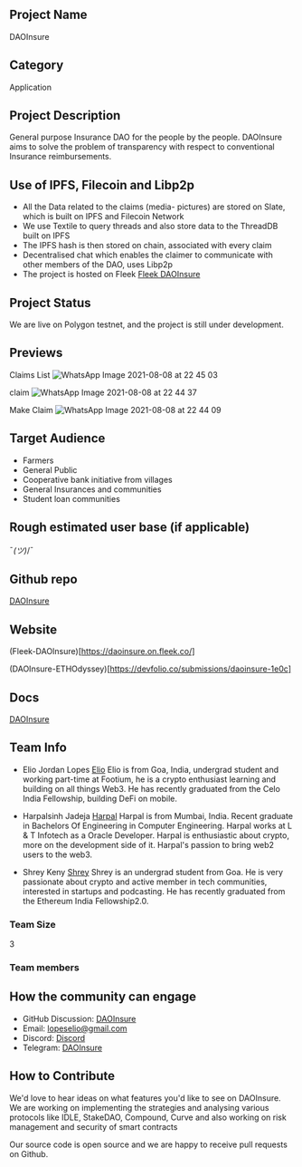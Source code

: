 ## Project Name <!-- Add your project name here with format "Project Name"-->
DAOInsure

## Category 
<!--developer tooling, application, wallet, infrastructure, etc-->
Application

## Project Description
<!--Describe your project in a few sentences. -->
General purpose Insurance DAO for the people by the people. DAOInsure aims to solve the problem of transparency with respect to conventional Insurance reimbursements.

## Use of IPFS, Filecoin and Libp2p
<!-- Describe how your project uses any or all of these technologies, and why. -->
- All the Data related to the claims (media- pictures) are stored on Slate, which is built on IPFS and Filecoin Network
- We use Textile to query threads and also store data to the ThreadDB built on IPFS
- The IPFS hash is then stored on chain, associated with every claim
- Decentralised chat which enables the claimer to communicate with other members of the DAO, uses Libp2p
- The project is hosted on Fleek [Fleek DAOInsure](https://daoinsure.on.fleek.co/)

## Project Status
<!--brainstorming, fundraising, under development, beta, shipped, etc-->
We are live on Polygon testnet, and the project is still under development.

## Previews
<!--Add some screenshots to give a preview of your product-->
Claims List
![WhatsApp Image 2021-08-08 at 22 45 03](https://user-images.githubusercontent.com/43913734/132837960-d7b28276-287e-4f8b-9c97-8bb196eb6b40.jpeg)

claim
![WhatsApp Image 2021-08-08 at 22 44 37](https://user-images.githubusercontent.com/43913734/132837981-da5b7e46-7779-409f-9b8d-8e33274150a5.jpeg)

Make Claim
![WhatsApp Image 2021-08-08 at 22 44 09](https://user-images.githubusercontent.com/43913734/132838007-2576892c-fb2f-4759-9427-fc5776aa2e9e.jpeg)


## Target Audience
<!--Describe who will be your project's users-->
- Farmers
- General Public 
- Cooperative bank initiative from villages
- General Insurances and communities
- Student loan communities

## Rough estimated user base (if applicable)
<!--How many users do you have right now?-->
¯_(ツ)_/¯

## Github repo
<!--Attach a link to your GitHub repo - open source is required - please make sure your repo has a license file and is licensed using MIT open source license! -->
[DAOInsure](https://github.com/DAOInsure/DAOInsure)

## Website
<!--Link your website if available-->

(Fleek-DAOInsure)[https://daoinsure.on.fleek.co/]
<!--If you're applying for a Next Step grant, add the URL to your hackathon submission here also-->
(DAOInsure-ETHOdyssey)[https://devfolio.co/submissions/daoinsure-1e0c]

## Docs
<!--Including a link to your project docs!-->
[DAOInsure](https://github.com/DAOInsure/DAOInsure)

## Team Info
<!-- Introduce your amazing team - how many team members are working on this project and who are they?-->
- Elio Jordan Lopes [Elio](https://github.com/lopeselio)
Elio is from Goa, India, undergrad student and working part-time at Footium, he is a crypto enthusiast learning and building on all things Web3. He has recently graduated from the Celo India Fellowship, building DeFi on mobile.

- Harpalsinh Jadeja [Harpal](https://github.com/therealharpaljadeja)
Harpal is from Mumbai, India. Recent graduate in Bachelors Of Engineering in Computer Engineering. Harpal works at L & T Infotech as a Oracle Developer. Harpal is enthusiastic about crypto, more on the development side of it. Harpal's passion to bring web2 users to the web3.


- Shrey Keny [Shrey](https://github.com/shreykeny) 
Shrey is an undergrad student from Goa. He is very passionate about crypto and active member in tech communities, interested in startups and podcasting. He has recently graduated from the Ethereum India Fellowship2.0.

### Team Size  
3

### Team members  

## How the community can engage
* GitHub Discussion: [DAOInsure](https://github.com/filecoin-project/community/discussions/329)  
* Email: lopeselio@gmail.com   
* Discord: [Discord](https://discord.gg/kNGXVkDu) 
* Telegram: [DAOInsure](@LinkMarinePolygon) 

## How to Contribute
<!--How can the community contribute to your project?-->
We'd love to hear ideas on what features you'd like to see on DAOInsure. We are working on implementing the strategies and analysing various protocols like IDLE, StakeDAO, Compound, Curve and also working on risk management and security of smart contracts

Our source code is open source and we are happy to receive pull requests on Github.

